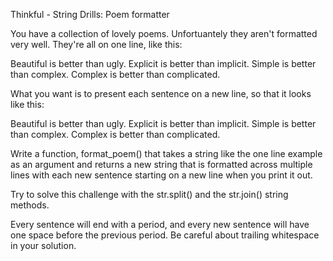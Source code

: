 Thinkful - String Drills: Poem formatter


You have a collection of lovely poems. Unfortuantely they aren't formatted very well. They're all on one line, like this:

Beautiful is better than ugly. Explicit is better than implicit. Simple is better than complex. Complex is better than complicated.

What you want is to present each sentence on a new line, so that it looks like this:

Beautiful is better than ugly.
Explicit is better than implicit.
Simple is better than complex.
Complex is better than complicated.

Write a function, format_poem() that takes a string like the one line example as an argument and returns a new string that is formatted across multiple lines with each new sentence starting on a new line when you print it out.

Try to solve this challenge with the str.split() and the str.join() string methods.

Every sentence will end with a period, and every new sentence will have one space before the previous period. Be careful about trailing whitespace in your solution.

